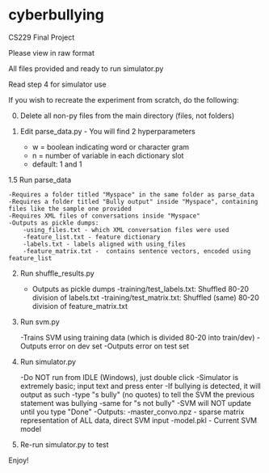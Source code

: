 # cyberbullying
CS229 Final Project

Please view in raw format

All files provided and ready to run simulator.py

Read step 4 for simulator use


If you wish to recreate the experiment from scratch, do the following:

0. Delete all non-py files from the main directory (files, not folders) 

1. Edit parse_data.py - You will find 2 hyperparameters
	- w = boolean indicating word or character gram
	- n = number of variable in each dictionary slot
	- default: 1 and 1

1.5 Run parse_data

	-Requires a folder titled "Myspace" in the same folder as parse_data
	-Requires a folder titled "Bully output" inside "Myspace", containing files like the sample one provided
	-Requires XML files of conversations inside "Myspace"
	-Outputs as pickle dumps:
		-using_files.txt - which XML conversation files were used
		-feature_list.txt - feature dictionary
		-labels.txt - labels aligned with using_files
		-feature_matrix.txt -  contains sentence vectors, encoded using feature_list
		
2. Run shuffle_results.py
	- Outputs as pickle dumps
		-training/test_labels.txt: Shuffled 80-20 division of labels.txt
		-training/test_matrix.txt: Shuffled (same) 80-20 division of feature_matrix.txt

3. Run svm.py

	-Trains SVM using training data (which is divided 80-20 into train/dev)
	-Outputs error on dev set
	-Outputs error on test set

4. Run simulator.py

	-Do NOT run from IDLE (Windows), just double click
	-Simulator is extremely basic; input text and press enter
	-If bullying is detected, it will output as such
	-type "s bully" (no quotes) to tell the SVM the previous statement was bullying
	-same for "s not bully"
	-SVM will NOT update until you type "Done"
	-Outputs:
		-master_convo.npz - sparse matrix representation of ALL data, direct SVM input
		-model.pkl - Current SVM model

5. Re-run simulator.py to test
		

Enjoy!
